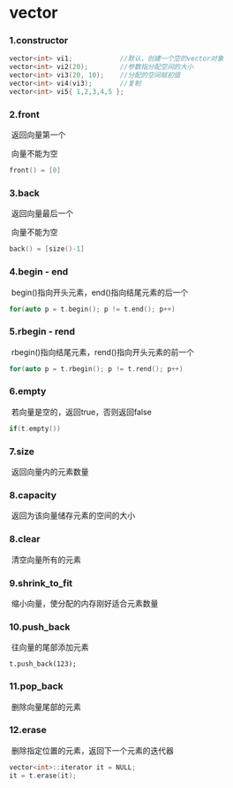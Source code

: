 # vector

### 1.constructor

```c++
vector<int> vi1;			//默认，创建一个空的vector对象
vector<int> vi2(20);		//参数指分配空间的大小
vector<int> vi3(20, 10);	//分配的空间赋初值
vector<int> vi4(vi3);		//复制
vector<int> vi5{ 1,2,3,4,5 };
```

### 2.front

​		返回向量第一个

​		向量不能为空

```c++
front() = [0]
```

### 3.back

​		返回向量最后一个

​		向量不能为空

```c++
back() = [size()-1]
```

### 4.begin - end

​		begin()指向开头元素，end()指向结尾元素的后一个

```c++
for(auto p = t.begin(); p != t.end(); p++)
```

### 5.rbegin - rend

​		rbegin()指向结尾元素，rend()指向开头元素的前一个

```c++
for(auto p = t.rbegin(); p != t.rend(); p++)
```

### 6.empty

​		若向量是空的，返回true，否则返回false

```c++
if(t.empty())
```

### 7.size

​		返回向量内的元素数量

### 8.capacity

​		返回为该向量储存元素的空间的大小

### 8.clear

​		清空向量所有的元素

### 9.shrink_to_fit

​		缩小向量，使分配的内存刚好适合元素数量

### 10.push_back

​		往向量的尾部添加元素

```
t.push_back(123);
```

### 11.pop_back

​		删除向量尾部的元素

### 12.erase

​		删除指定位置的元素，返回下一个元素的迭代器

```c++
vector<int>::iterator it = NULL;
it = t.erase(it);
```



